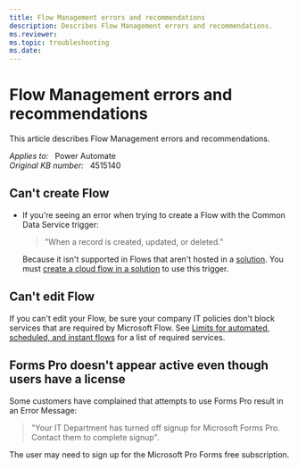 ```yaml
---
title: Flow Management errors and recommendations
description: Describes Flow Management errors and recommendations.
ms.reviewer: 
ms.topic: troubleshooting
ms.date: 
---
```

# Flow Management errors and recommendations

This article describes Flow Management errors and recommendations.

_Applies to:_ &nbsp; Power Automate  
_Original KB number:_ &nbsp; 4515140

## Can't create Flow

- If you're seeing an error when trying to create a Flow with the Common Data Service trigger:

    > "When a record is created, updated, or deleted."

    Because it isn't supported in Flows that aren't hosted in a [solution](/power-automate/overview-solution-flows). You must [create a cloud flow in a solution](/power-automate/create-flow-solution) to use this trigger.

## Can't edit Flow

If you can't edit your Flow, be sure your company IT policies don't block services that are required by Microsoft Flow. See [Limits for automated, scheduled, and instant flows](/power-automate/limits-and-config#required-services) for a list of required services.

## Forms Pro doesn't appear active even though users have a license

Some customers have complained that attempts to use Forms Pro result in an Error Message:  
> "Your IT Department has turned off signup for Microsoft Forms Pro. Contact them to complete signup".

The user may need to sign up for the Microsoft Pro Forms free subscription.
